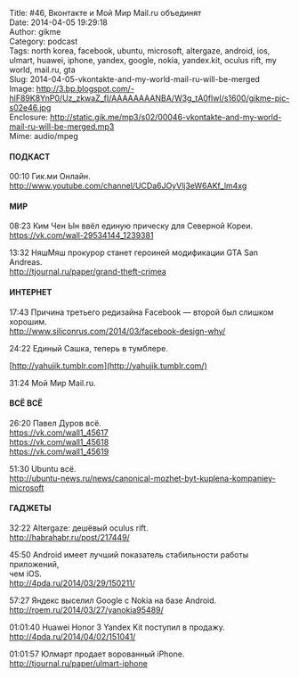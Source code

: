 Title: #46, Вконтакте и Мой Мир Mail.ru объединят  
Date: 2014-04-05 19:29:18  
Author: gikme  
Category: podcast  
Tags: north korea, facebook, ubuntu, microsoft, altergaze, android, ios, ulmart, huawei, iphone, yandex, google, nokia, yandex.kit, oculus rift, my world, mail.ru, gta  
Slug: 2014-04-05-vkontakte-and-my-world-mail-ru-will-be-merged  
Image: http://3.bp.blogspot.com/-hlF89K8YnP0/Uz_zkwaZ_fI/AAAAAAAANBA/W3g_tA0flwI/s1600/gikme-pic-s02e46.jpg  
Enclosure: http://static.gik.me/mp3/s02/00046-vkontakte-and-my-world-mail-ru-will-be-merged.mp3  
Mime: audio/mpeg

#### ПОДКАСТ

00:10 Гик.ми Онлайн.  
<http://www.youtube.com/channel/UCDa6JOyVlj3eW6AKf_lm4xg>

#### МИР

08:23 Ким Чен Ын ввёл единую прическу для Северной Кореи.  
<https://vk.com/wall-29534144_1239381>

13:32 НяшМяш прокурор станет героиней модификации GTA San Andreas.  
<http://tjournal.ru/paper/grand-theft-crimea>

#### ИНТЕРНЕТ

17:43 Причина третьего редизайна Facebook — второй был слишком хорошим.  
<http://www.siliconrus.com/2014/03/facebook-design-why/>

24:22 Единый Сашка, теперь в тумблере.

[http://yahujik.tumblr.com](http://yahujik.tumblr.com/)

31:24 Мой Мир Mail.ru.

#### ВСЁ ВСЁ

26:20 Павел Дуров всё.  
<https://vk.com/wall1_45617>  
<https://vk.com/wall1_45618>  
<https://vk.com/wall1_45619>

51:30 Ubuntu всё.  
<http://ubuntu-news.ru/news/canonical-mozhet-byt-kuplena-kompaniey-microsoft>

#### ГАДЖЕТЫ

32:22 Altergaze: дешёвый oculus rift.  
<http://habrahabr.ru/post/217449/>

45:50 Android имеет лучший показатель стабильности работы приложений,  
чем iOS.  
<http://4pda.ru/2014/03/29/150211/>

57:27 Яндекс выселил Google с Nokia на базе Android.  
<http://roem.ru/2014/03/27/yanokia95489/>

01:01:40 Huawei Honor 3 Yandex Kit поступил в продажу.  
<http://4pda.ru/2014/04/02/151041/>

01:01:57 Юлмарт продает ворованный iPhone.  
<http://tjournal.ru/paper/ulmart-iphone>


